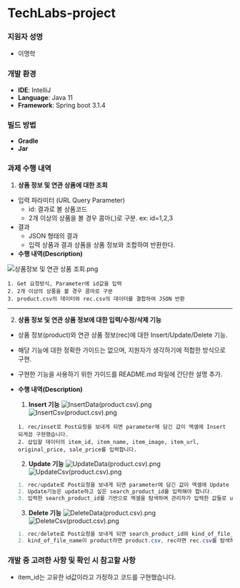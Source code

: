 # TechLabs-project

### 지원자 성명
* 이명학
### 개발 환경
* **IDE**: IntelliJ
* **Language**: Java 11
* **Framework**: Spring boot 3.1.4
### 빌드 방법
* **Gradle**
* **Jar**
### 과제 수행 내역
1. **상품 정보 및 연관 상품에 대한 조회**
- 입력 파라미터 (URL Query Parameter)
    - id: 결과로 볼 상품코드
    - 2개 이상의 상품을 볼 경우 콤마(,)로 구분. ex: id=1,2,3
- 결과
    - JSON 형태의 결과
    - 입력 상품과 결과 상품을 상품 정보와 조합하여 반환한다. 
- **수행 내역(Description)**   

![상품정보 및 연관 상품 조회.png](..%2F%EC%83%81%ED%92%88%EC%A0%95%EB%B3%B4%20%EB%B0%8F%20%EC%97%B0%EA%B4%80%20%EC%83%81%ED%92%88%20%EC%A1%B0%ED%9A%8C.png)
```
1. Get 요청방식, Parameter에 id값을 입력
2. 2개 이상의 상품을 볼 경우 콤마로 구분
3. product.csv의 데이터와 rec.csv의 데이터를 결합하여 JSON 반환
```
----------
2. **상품 정보 및 연관 상품 정보에 대한 입력/수정/삭제 기능**

- 상품 정보(product)와 연관 상품 정보(rec)에 대한 Insert/Update/Delete 기능.
- 해당 기능에 대한 정확한 가이드는 없으며, 지원자가 생각하기에 적합한 방식으로 구현.
- 구현한 기능을 사용하기 위한 가이드를 README.md 파일에 간단한 설명 추가.

- **수행 내역(Description)**
  1. **Insert 기능**
  ![InsertData(product.csv).png](..%2FInsertData%28product.csv%29.png)
  ![InsertCsv(product.csv).png](..%2FInsertCsv%28product.csv%29.png)
  ```
  1. rec/inset로 Post요청을 보내게 되면 parameter에 담긴 값이 엑셀에 Insert 되게끔 구현했습니다.
  2. 삽입할 데이터의 item_id, item_name, item_image, item_url, original_price, sale_price를 입력합니다.
  ```
  2. **Update 기능**
  ![UpdateData(product.csv).png](..%2FUpdateData%28product.csv%29.png)
  ![UpdateCsv(product.csv).png](..%2FUpdateCsv%28product.csv%29.png)
  ```java
  1. rec/update로 Post요청을 보내게 되면 parameter에 담긴 값이 엑셀에 Update 되게끔 구현했습니다.
  2. Update기능은 update하고 싶은 search_product_id를 입력해야 합니다.
  3. 입력한 search_product_id를 기반으로 엑셀을 탐색하며 관리자가 입력한 값들로 update합니다.
  ```
  3. **Delete 기능**
  ![DeleteData(product.csv).png](..%2FDeleteData%28product.csv%29.png)
  ![DeleteCsv(product.csv).png](..%2FDeleteCsv%28product.csv%29.png)
  ```java
  1. rec/delete로 Post요청을 보내게 되면 search_product_id와 kind_of_file_name에 값에 따라 엑셀에 데이터가 Delete 되게끔 구현했습니다.
  2. kind_of_file_name이 product라면 product.csv, rec라면 rec.csv를 탐색하고 해당하는 값의 행을 삭제합니다. 
  ```
### 개발 중 고려한 사항 및 확인 시 참고할 사항
* item_id는 고유한 id값이라고 가정하고 코드를 구현했습니다.
